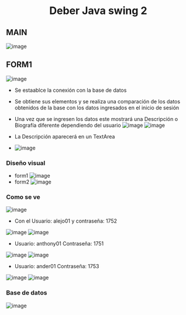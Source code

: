 # <p align="center">Deber Java swing 2</p>
## MAIN
![image](https://github.com/A2lejo/DeberJavaSwing2/assets/133398181/f0e33cd1-b4e8-46ba-b827-bef483d7a0c8)

## FORM1
![image](https://github.com/A2lejo/DeberJavaSwing2/assets/133398181/3cc02f53-9904-4448-aa6c-0771f3ce46bc)


- Se estaablce la conexión con la base de datos
- Se obtiene sus elementos y se realiza una comparación de los datos obtenidos de la base con los datos ingresados en el inicio de sesión
- Una vez que se ingresen los datos este mostrará una Descripción o Biografía diferente dependiendo del usuario
![image](https://github.com/A2lejo/DeberJavaSwing2/assets/133398181/3ab8ad89-e152-4766-8c05-9a1b2ef16123)
![image](https://github.com/A2lejo/DeberJavaSwing2/assets/133398181/2f8de2a1-48e6-4830-8072-008e1fcbe208)

- La Descripción aparecerá en un TextArea
- ![image](https://github.com/A2lejo/DeberJavaSwing2/assets/133398181/d6001d81-7b55-485c-aa5c-69578244c7d8)

 ### Diseño visual
 - form1
![image](https://github.com/A2lejo/DeberJavaSwing2/assets/133398181/ec8c7cbf-928f-411b-a4d0-725e447f8a1b)
- form2
![image](https://github.com/A2lejo/DeberJavaSwing2/assets/133398181/1e879bc1-7017-4305-a265-765c4532c187)

### Como se ve
![image](https://github.com/A2lejo/DeberJavaSwing2/assets/133398181/9bbb1857-a18a-4f1a-ba62-118ecdee7f10)

- Con el Usuario: alejo01 y contraseña: 1752


![image](https://github.com/A2lejo/DeberJavaSwing2/assets/133398181/05e29201-bcea-4bdf-aba5-8481946bd25f)
![image](https://github.com/A2lejo/DeberJavaSwing2/assets/133398181/8f7b1413-4764-47e4-bed7-2c6da7af6b4f)

- Usuario: anthony01  Contraseña: 1751


![image](https://github.com/A2lejo/DeberJavaSwing2/assets/133398181/516b915f-31fb-46f3-842b-5e5afa2734d9)
![image](https://github.com/A2lejo/DeberJavaSwing2/assets/133398181/77b12a25-67d9-4ce1-a21e-4f59e5b8695d)

- Usuario: ander01 Contraseña: 1753


![image](https://github.com/A2lejo/DeberJavaSwing2/assets/133398181/159e583a-9d78-464e-a602-df3ac6ee5f13)
![image](https://github.com/A2lejo/DeberJavaSwing2/assets/133398181/7791fa87-287e-4b5f-91dc-64ef8df0562d)


### Base de datos
![image](https://github.com/A2lejo/DeberJavaSwing2/assets/133398181/b1cafad4-81ab-4e88-9c79-a130de99d462)
